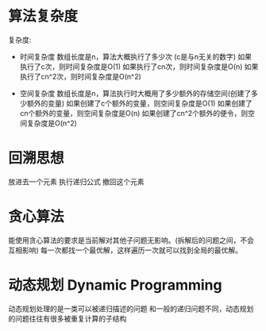 # 算法复杂度
复杂度:
  - 时间复杂度
  数组长度是n，算法大概执行了多少次 (c是与n无关的数字)
    如果执行了c次，则时间复杂度是O(1)
    如果执行了cn次，则时间复杂度是O(n)
    如果执行了cn^2次，则时间复杂度是O(n^2)

  - 空间复杂度
  数组长度是n，算法执行时大概用了多少额外的存储空间(创建了多少额外的变量)
    如果创建了c个额外的变量，则空间复杂度是O(1)
    如果创建了cn个额外的变量，则空间复杂度是O(n)
    如果创建了cn^2个额外的便令，则空间复杂度是O(n^2)


# 回溯思想
放进去一个元素
执行递归公式
撤回这个元素

# 贪心算法
能使用贪心算法的要求是当前解对其他子问题无影响。(拆解后的问题之间，不会互相影响)
每一次都找一个最优解，这样遍历一次就可以找到全局的最优解。

# 动态规划 Dynamic Programming
动态规划处理的是一类可以被递归描述的问题
和一般的递归问题不同，动态规划的问题往往有很多被重复计算的子结构
